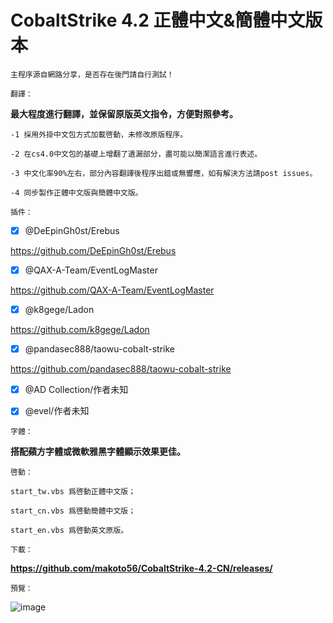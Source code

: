 # CobaltStrike 4.2 正體中文&簡體中文版本

`主程序源自網路分享，是否存在後門請自行測試！`

`翻譯：`

**最大程度進行翻譯，並保留原版英文指令，方便對照參考。**

    -1 採用外掛中文包方式加載啓動，未修改原版程序。

    -2 在cs4.0中文包的基礎上增翻了遺漏部分，盡可能以簡潔語言進行表述。

    -3 中文化率90%左右，部分內容翻譯後程序出錯或無響應，如有解決方法請post issues。

    -4 同步製作正體中文版與簡體中文版。

`插件：`

- [x] @DeEpinGh0st/Erebus

https://github.com/DeEpinGh0st/Erebus

- [x] @QAX-A-Team/EventLogMaster

https://github.com/QAX-A-Team/EventLogMaster

- [x] @k8gege/Ladon

https://github.com/k8gege/Ladon

- [x] @pandasec888/taowu-cobalt-strike

https://github.com/pandasec888/taowu-cobalt-strike

- [x] @AD Collection/作者未知

- [x] @evel/作者未知

`字體：`

**搭配蘋方字體或微軟雅黑字體顯示效果更佳。**

`啓動：`

    start_tw.vbs 爲啓動正體中文版；

    start_cn.vbs 爲啓動簡體中文版；

    start_en.vbs 爲啓動英文原版。

`下載：`

**https://github.com/makoto56/CobaltStrike-4.2-CN/releases/**

`預覽：`

![image](https://github.com/makoto56/CobaltStrike-4.2-CN/blob/main/cs_4.2.png)
